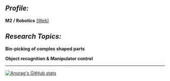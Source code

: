 ## *Profile:*
**M2 / Robotics** [(Web)](https://sekiyanosaka.github.io/)

## *Research Topics:*

**Bin-picking of complex shaped parts**

**Object recognition & Manipulator control**

---
[![Anurag's GitHub stats](https://github-readme-stats.vercel.app/api?username=SekiyaNosaka&count_private=true&show_icons=true&theme=dark)](https://github.com/anuraghazra/github-readme-stats)
